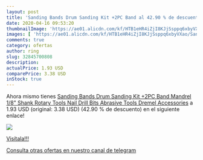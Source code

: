 ```yaml
---
layout: post
title: 'Sanding Bands Drum Sanding Kit +2PC Band al 42.90 % de descuento'
date: 2020-04-16 09:53:20
thumbnailImage: 'https://ae01.alicdn.com/kf/HTB1eHR4iZjI8KJjSsppq6xbyVXao/Sanding-Bands-Drum-Sanding-Kit-2PC-Band-Mandrel-1-8-Shank-Rotary-Tools-Nail-Drill-Bits.jpg_350x350._SL200_.jpg'
images: [ 'https://ae01.alicdn.com/kf/HTB1eHR4iZjI8KJjSsppq6xbyVXao/Sanding-Bands-Drum-Sanding-Kit-2PC-Band-Mandrel-1-8-Shank-Rotary-Tools-Nail-Drill-Bits.jpg_350x350._SL200_.jpg' ]
comments: true
category: ofertas
author: ring
slug: 32845700808
description:
actualPrice: 1.93 USD
comparePrice: 3.38 USD
inStock: true
---
```


Ahora mismo tienes [Sanding Bands Drum Sanding Kit +2PC Band Mandrel 1/8" Shank Rotary Tools Nail Drill Bits Abrasive Tools Dremel Accessories](https://www.amazon.com/dp/32845700808/?tag=redken08-20) a 1.93 USD (original: 3.38 USD) (42.90 %  de descuento) en el siguiente enlace!

[![](https://ae01.alicdn.com/kf/HTB1eHR4iZjI8KJjSsppq6xbyVXao/Sanding-Bands-Drum-Sanding-Kit-2PC-Band-Mandrel-1-8-Shank-Rotary-Tools-Nail-Drill-Bits.jpg_350x350._SL200_.jpg)](https://www.amazon.com/dp/32845700808/?tag=redken08-20)

[Visítala!!!](https://www.amazon.com/dp/32845700808/?tag=redken08-20)

[Consulta otras ofertas en nuestro canal de telegram](https://t.me/s/ofertas25)
